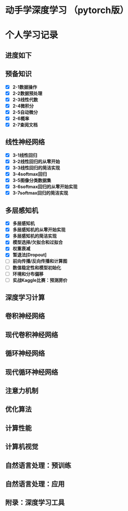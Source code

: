 # 动手学深度学习 （pytorch版）
# 个人学习记录
## 进度如下
## 预备知识
- [x] **2-1数据操作**
- [x] **2-2数据预处理**
- [x] **2-3线性代数**
- [x] **2-4微积分**
- [x] **2-5自动微分**
- [x] **2-6概率**
- [x] **2-7查阅文档**
## 线性神经网络
- [x] **3-1线性回归**
- [x] **3-2线性回归的从零开始**
- [x] **3-3线性回归的简洁实现**
- [x] **3-4softmax回归**
- [x] **3-5图像分类数据集**
- [x] **3-6softmax回归的从零开始实现**
- [x] **3-7softmax回归的简洁实现**
## 多层感知机
- [x] **多层感知机**
- [x] **多层感知机的从零开始实现**
- [x] **多层感知机的简洁实现**
- [x] **模型选择/欠拟合和过拟合**
- [x] **权重衰减**
- [x] **暂退法[Dropout]**
- [ ] **前向传播/反向传播和计算图**
- [ ] **数值稳定性和模型初始化**
- [ ] **环境和分布偏移**
- [ ] **实战Kaggle比赛：预测房价**
## 深度学习计算
## 卷积神经网络
## 现代卷积神经网络
## 循环神经网络
## 现代循环神经网络
## 注意力机制
## 优化算法
## 计算性能
## 计算机视觉
## 自然语言处理：预训练
## 自然语言处理：应用
## 附录：深度学习工具
